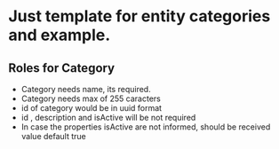# Just template for entity categories and example.

## Roles for Category
- Category needs name, its required.
- Category needs max of 255 caracters
- id of category would be in uuid format
- id , description and isActive will be not required
- In case the properties isActive are not informed, should be received value default true 